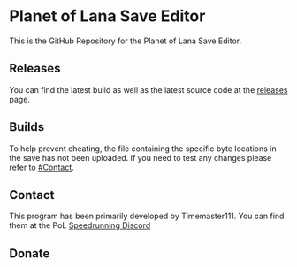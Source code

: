 # Planet of Lana Save Editor
This is the GitHub Repository for the Planet of Lana Save Editor.
## Releases
You can find the latest build as well as the latest source code at the [releases](../../releases/latest) page.
## Builds
To help prevent cheating, the file containing the specific byte locations in the save has not been uploaded. If you need to test any changes please refer to [#Contact](#Contact).
## Contact
This program has been primarily developed by Timemaster111. You can find them at the PoL [Speedrunning Discord](https://discord.gg/3kJeJqUrez)
## Donate
<script src='https://storage.ko-fi.com/cdn/scripts/overlay-widget.js'></script>
<script>
  kofiWidgetOverlay.draw('timemaster111', {
    'type': 'floating-chat',
    'floating-chat.donateButton.text': 'Donate',
    'floating-chat.donateButton.background-color': '#fcbf47',
    'floating-chat.donateButton.text-color': '#323842'
  });
</script>